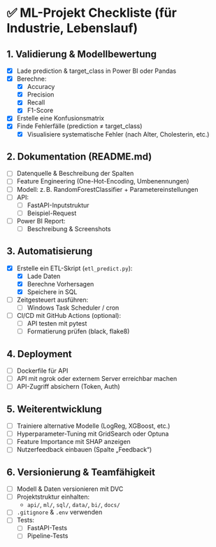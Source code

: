 # ✅ ML-Projekt Checkliste (für Industrie, Lebenslauf)

## 1. Validierung & Modellbewertung

- [x] Lade prediction & target_class in Power BI oder Pandas
- [X] Berechne:
  - [X] Accuracy
  - [X] Precision
  - [X] Recall
  - [X] F1-Score
- [X] Erstelle eine Konfusionsmatrix
- [X] Finde Fehlerfälle (prediction ≠ target_class)
  - [X] Visualisiere systematische Fehler (nach Alter, Cholesterin, etc.)

## 2. Dokumentation (README.md)

- [ ] Datenquelle & Beschreibung der Spalten
- [ ] Feature Engineering (One-Hot-Encoding, Umbenennungen)
- [ ] Modell: z. B. RandomForestClassifier + Parametereinstellungen
- [ ] API:
  - [ ] FastAPI-Inputstruktur
  - [ ] Beispiel-Request
- [ ] Power BI Report:
  - [ ] Beschreibung & Screenshots

## 3. Automatisierung

- [x] Erstelle ein ETL-Skript (`etl_predict.py`):
  - [x] Lade Daten
  - [x] Berechne Vorhersagen
  - [x] Speichere in SQL
- [ ] Zeitgesteuert ausführen:
  - [ ] Windows Task Scheduler / cron
- [ ] CI/CD mit GitHub Actions (optional):
  - [ ] API testen mit pytest
  - [ ] Formatierung prüfen (black, flake8)

## 4. Deployment

- [ ] Dockerfile für API
- [ ] API mit ngrok oder externem Server erreichbar machen
- [ ] API-Zugriff absichern (Token, Auth)

## 5. Weiterentwicklung

- [ ] Trainiere alternative Modelle (LogReg, XGBoost, etc.)
- [ ] Hyperparameter-Tuning mit GridSearch oder Optuna
- [ ] Feature Importance mit SHAP anzeigen
- [ ] Nutzerfeedback einbauen (Spalte „Feedback“)

## 6. Versionierung & Teamfähigkeit

- [ ] Modell & Daten versionieren mit DVC
- [ ] Projektstruktur einhalten:
  - `api/`, `ml/`, `sql/`, `data/`, `bi/`, `docs/`
- [ ] `.gitignore` & `.env` verwenden
- [ ] Tests:
  - [ ] FastAPI-Tests
  - [ ] Pipeline-Tests
